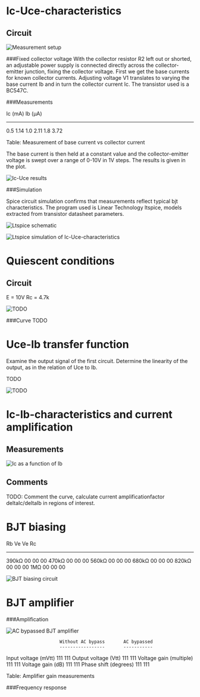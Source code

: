 Ic-Uce-characteristics
======================

Circuit
-------

![Measurement setup](img/ic-uce_schem.png)


###Fixed collector voltage
With the collector resistor R2 left out or shorted, an adjustable power supply
is connected directly across the collector-emitter junction, fixing the
collector voltage. First we get the base currents for known collector currents.
Adjusting voltage V1 translates to varying the base current Ib and in turn the
collector current Ic.
The transistor used is a BC547C.


###Measurements

Ic (mA)     Ib (µA)
-------     -------
0.5         1.14
1.0         2.11 
1.8         3.72 

Table: Measurement of base current vs collector current


The base current is then held at a constant value and the collector-emitter
voltage is swept over a range of 0-10V in 1V steps.
The results is given in the plot.

![Ic-Uce results](img/ic-uce_plot.png)


###Simulation

Spice circuit simulation confirms that measurements reflect typical bjt
characteristics. The program used is Linear Technology ltspice, models extracted
from transistor datasheet parameters.

![Ltspice schematic](img/ic-uce_ltspice-schem.png)

![Ltspice simulation of Ic-Uce-characteristics](img/ic-uce_ltspice-plot.png)



Quiescent conditions
====================

Circuit
-------
E = 10V Rc = 4.7k

![TODO](img/TODO.png)

###Curve
TODO


Uce-Ib transfer function
========================
Examine the output signal of the first circuit. Determine the linearity of the
output, as in the relation of Uce to Ib.

TODO

![TODO](img/TODO.png)


Ic-Ib-characteristics and current amplification
===============================================

Measurements
------------

![Ic as a function of Ib](img/TODO.png)

Comments
--------
TODO: Comment the curve, calculate current amplificationfactor deltaIc/deltaIb
in regions of interest.


BJT biasing
===========

Rb          Ve          Ve          Rc 
--          --          --          --
390kΩ       00          00          00
470kΩ       00          00          00
560kΩ       00          00          00
680kΩ       00          00          00
820kΩ       00          00          00
1MΩ         00          00          00

![BJT biasing circuit](img/bjt-bias_1.png)


BJT amplifier
=============

###Amplification

![AC bypassed BJT amplifier](img/bjt-bias_2AC.png)


                        Without AC bypass       AC bypassed
                        -----------------       -----------
Input voltage (mVtt)    111                     111
Output voltage (Vtt)    111                     111
Voltage gain (multiple) 111                     111
Voltage gain (dB)       111                     111
Phase shift (degrees)   111                     111

Table: Amplifier gain measurements


###Frequency response
